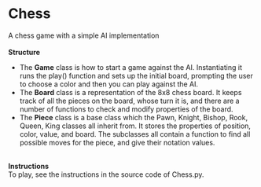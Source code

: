 # Chess
A chess game with a simple AI implementation
<br><br>
<b>Structure</b>
<br>
<ul>
  <li> The <b>Game</b> class is how to start a game against the AI. Instantiating it runs the play() function and sets up the initial board, prompting the user to choose a color and then you can play against the AI.<br>
  <li> The <b>Board</b> class is a representation of the 8x8 chess board. It keeps track of all the pieces on the board, whose turn it is, and there are a number of functions to check and modify properties of the board.<br>
  <li> The <b>Piece</b> class is a base class which the Pawn, Knight, Bishop, Rook, Queen, King classes all inherit from. It stores the properties of position, color, value, and board. The subclasses all contain a function to find all possible moves for the piece, and give their notation values.<br><br>
</ul>
<b>Instructions</b>
<br>
To play, see the instructions in the source code of Chess.py.
